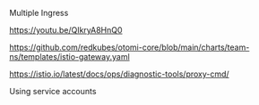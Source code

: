 
Multiple Ingress

https://youtu.be/QIkryA8HnQ0



https://github.com/redkubes/otomi-core/blob/main/charts/team-ns/templates/istio-gateway.yaml


https://istio.io/latest/docs/ops/diagnostic-tools/proxy-cmd/



Using service accounts

